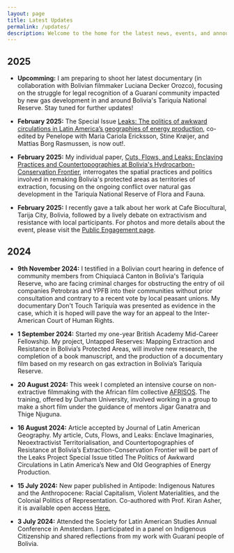 ```yaml
---
layout: page
title: Latest Updates
permalink: /updates/
description: Welcome to the home for the latest news, events, and announcements about my work, including new publications, upcoming conferences, and other important updates.
---
```


## 2025

- **Upcomming:** I am preparing to shoot her latest documentary (in collaboration with Bolivian filmmaker Luciana Decker Orozco), focusing on the struggle for legal recognition of a Guaraní community impacted by new gas development in and around Bolivia's Tariquía National Reserve. Stay tuned for further updates!

- **February 2025:** The Special Issue [Leaks: The politics of awkward circulations in Latin America’s geographies of energy production](https://muse.jhu.edu/issue/54042), co-edited by Penelope with Maria Cariola Ericksson, Stine Krøijer, and Mattias Borg Rasmussen, is now out!.

- **February 2025:** My individual paper, [Cuts, Flows, and Leaks: Enclaving Practices and Countertopographies at Bolivia's Hydrocarbon-Conservation Frontier](http://durham-repository.worktribe.com/output/3355046/cuts-flows-and-leaks-enclaving-practices-and-countertopographies-at-bolivias-hydrocarbon-conservation-frontier-cortes-flujos-y-fugas-practicas-de-enclavamiento-y-contratopografias-en-la-frontera-hidrocarburosconservacion-de-bolivia), interrogates the spatial practices and politics involved in remaking Bolivia's protected areas as territories of extraction, focusing on the ongoing conflict over natural gas development in the Tariquía National Reserve of Flora and Fauna.

- **February 2025:** I recently gave a talk about her work at Cafe Biocultural, Tarija City, Bolivia, followed by a lively debate on extractivism and resistance with local participants. For photos and more details about the event, please visit the [Public Engagement page](/public-engagement).

## 2024

- **9th November 2024:** I testified in a Bolivian court hearing in defence of community members from Chiquiacá Canton in Bolivia's Tariquía Reserve, who are facing criminal charges for obstructing the entry of oil companies Petrobras and YPFB into their communities without prior consultation and contrary to a recent vote by local peasant unions. My documentary Don't Touch Tariquía was presented as evidence in the case, which it is hoped will pave the way for an appeal to the Inter-American Court of Human Rights.

- **1 September 2024:** Started my one-year British Academy Mid-Career Fellowship. My project, Untapped Reserves: Mapping Extraction and Resistance in Bolivia’s Protected Areas, will involve new research, the completion of a book manuscript, and the production of a documentary film based on my research on gas extraction in Bolivia’s Tariquía Reserve.

- **20 August 2024:** This week I completed an intensive course on non-extractive filmmaking with the African film collective [<span class="blue">AFRISOS</span>](https://www.afrisos.ngo). The training, offered by Durham University, involved working in a group to make a short film under the guidance of mentors Jigar Ganatra and Thige Njuguna.

- **16 August 2024:** Article accepted by Journal of Latin American Geography. My article, Cuts, Flows, and Leaks: Enclave Imaginaries, Neoextractivist Territorialisation, and Countertopographies of Resistance at Bolivia’s Extraction-Conservation Frontier will be part of the Leaks Project Special Issue titled The Politics of Awkward Circulations in Latin America’s New and Old Geographies of Energy Production.

- **15 July 2024:** New paper published in Antipode: Indigenous Natures and the Anthropocene: Racial Capitalism, Violent Materialities, and the Colonial Politics of Representation. Co-authored with Prof. Kiran Asher, it is available open access [Here.](https://onlinelibrary.wiley.com/doi/full/10.1111/anti.13078)

- **3 July 2024:** Attended the Society for Latin American Studies Annual Conference in Amsterdam. I participated in a panel on Indigenous Citizenship and shared reflections from my work with Guaraní people of Bolivia.

